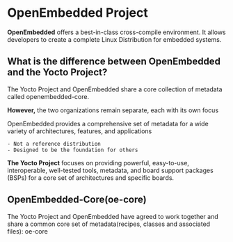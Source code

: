 # OpenEmbedded Project


**OpenEmbedded** offers a best-in-class cross-compile environment. It allows developers to create a complete Linux Distribution for embedded systems.

## What is the difference between OpenEmbedded and the Yocto Project?

The Yocto Project and OpenEmbedded share a core collection of metadata called openembedded-core. 

**However,** the two organizations remain separate, each with its own focus

OpenEmbedded provides a comprehensive set of metadata for a wide variety of architectures, features, and applications

	- Not a reference distribution
	- Designed to be the foundation for others

**The Yocto Project** focuses on providing powerful, easy-to-use, interoperable, well-tested tools, metadata, and board support packages (BSPs) for a core set of architectures and specific boards.


## OpenEmbedded-Core(oe-core)

The Yocto Project and OpenEmbedded have agreed to work together and share a common core set of metadata(recipes, classes and associated files): oe-core
